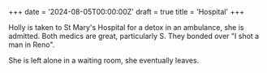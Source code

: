 +++
date = '2024-08-05T00:00:00Z'
draft = true
title = 'Hospital'
+++

Holly is taken to St Mary's Hospital for a detox in an ambulance, she is admitted.
Both medics are great, particularly S.
They bonded over "I shot a man in Reno".

She is left alone in a waiting room, she eventually leaves.
